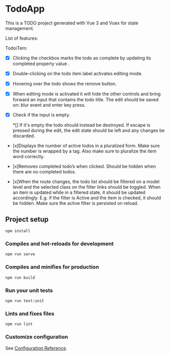 # TodoApp

This is a TODO project generated with Vue 3 and Vuex for state management.

List of features:

TodoiTem:

* [x] Clicking the checkbox marks the todo as complete by updating its completed property value .
* [x]  Double-clicking on the todo item label activates editing mode.
* [x] Hovering over the todo shows the remove button.
* [x] When editing mode is activated it will hide the other controls and bring forward an input that contains the todo title. The edit should be saved on: blur event and enter key press.
* [x] Check if the input is empty.

  *[] If it's empty the todo should instead be destroyed. If escape is pressed during the edit, the edit state should be left and any changes be discarded.


* [x]Displays the number of active todos in a pluralized form. Make sure the number is wrapped by
a tag. Also make sure to pluralize the item word correctly.

* [x]Removes completed todo’s when clicked. Should be hidden when there are no completed todos.

* [x]When the route changes, the todo list should be filtered on a model level and the selected class on the filter links should be toggled. When an item is updated while in a filtered state, it should be updated accordingly. E.g. if the filter is Active and the item is checked, it should be hidden. Make sure the active filter is persisted on reload.

## Project setup
```
npm install
```

### Compiles and hot-reloads for development
```
npm run serve
```

### Compiles and minifies for production
```
npm run build
```

### Run your unit tests
```
npm run test:unit
```

### Lints and fixes files
```
npm run lint
```

### Customize configuration
See [Configuration Reference](https://cli.vuejs.org/config/).
